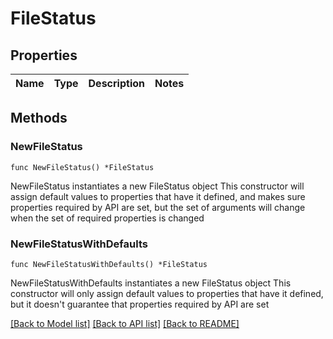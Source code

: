 # FileStatus

## Properties

Name | Type | Description | Notes
------------ | ------------- | ------------- | -------------

## Methods

### NewFileStatus

`func NewFileStatus() *FileStatus`

NewFileStatus instantiates a new FileStatus object
This constructor will assign default values to properties that have it defined,
and makes sure properties required by API are set, but the set of arguments
will change when the set of required properties is changed

### NewFileStatusWithDefaults

`func NewFileStatusWithDefaults() *FileStatus`

NewFileStatusWithDefaults instantiates a new FileStatus object
This constructor will only assign default values to properties that have it defined,
but it doesn't guarantee that properties required by API are set


[[Back to Model list]](../README.md#documentation-for-models) [[Back to API list]](../README.md#documentation-for-api-endpoints) [[Back to README]](../README.md)



